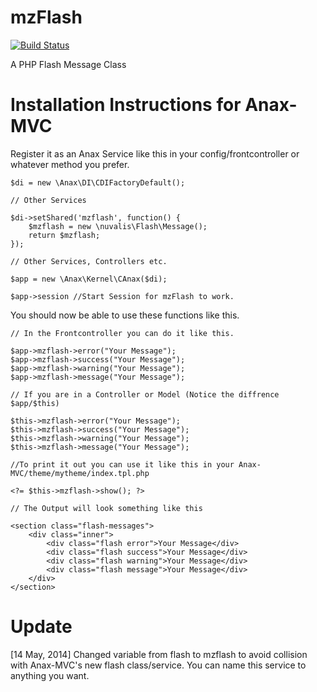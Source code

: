 mzFlash
=======
[![Build Status](https://travis-ci.org/nuvalis/mzFlash.svg?branch=master)](https://travis-ci.org/nuvalis/mzFlash)

A PHP Flash Message Class

Installation Instructions for Anax-MVC
======================================

Register it as an Anax Service like this in your config/frontcontroller or whatever method you prefer.

	$di = new \Anax\DI\CDIFactoryDefault();

	// Other Services

	$di->setShared('mzflash', function() {
		$mzflash = new \nuvalis\Flash\Message();
		return $mzflash;
	});

	// Other Services, Controllers etc.

	$app = new \Anax\Kernel\CAnax($di);

	$app->session //Start Session for mzFlash to work.


You should now be able to use these functions like this.

	// In the Frontcontroller you can do it like this.

	$app->mzflash->error("Your Message");
	$app->mzflash->success("Your Message");
	$app->mzflash->warning("Your Message");
	$app->mzflash->message("Your Message");
	
	// If you are in a Controller or Model (Notice the diffrence $app/$this)
	
	$this->mzflash->error("Your Message");
	$this->mzflash->success("Your Message");
	$this->mzflash->warning("Your Message");
	$this->mzflash->message("Your Message");

	//To print it out you can use it like this in your Anax-MVC/theme/mytheme/index.tpl.php

	<?= $this->mzflash->show(); ?>

	// The Output will look something like this

	<section class="flash-messages">
		<div class="inner">
			<div class="flash error">Your Message</div>
			<div class="flash success">Your Message</div>
			<div class="flash warning">Your Message</div>
			<div class="flash message">Your Message</div>
		</div>
	</section>

Update
=================
[14 May, 2014]
Changed variable from flash to mzflash to avoid collision with Anax-MVC's new flash class/service. You can name this service to anything you want.
